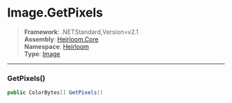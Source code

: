 # Image.GetPixels

> **Framework**: .NETStandard,Version=v2.1  
> **Assembly**: [Heirloom.Core][0]  
> **Namespace**: [Heirloom][0]  
> **Type**: [Image][1]

--------------------------------------------------------------------------------

### GetPixels()

```cs
public ColorBytes[] GetPixels()
```

[0]: ../Heirloom.Core.md
[1]: Heirloom.Image.md
